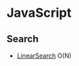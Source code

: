 # JavaScript

## Search
  * [LinearSearch](https://github.com/campanaro/javascript/blob/main/src/Search/LinearSearch.js) O(N)
